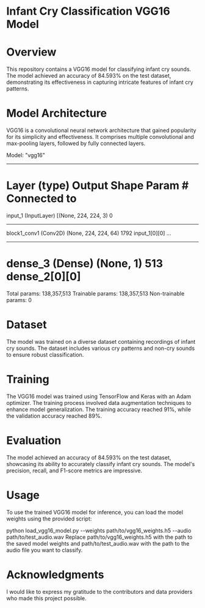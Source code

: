 # Infant Cry Classification VGG16 Model

# Overview
This repository contains a VGG16 model for classifying infant cry sounds. The model achieved an accuracy of 84.593% on the test dataset, demonstrating its effectiveness in capturing intricate features of infant cry patterns.

# Model Architecture
VGG16 is a convolutional neural network architecture that gained popularity for its simplicity and effectiveness. It comprises multiple convolutional and max-pooling layers, followed by fully connected layers.

Model: "vgg16"
__________________________________________________________________________________________
Layer (type)                    Output Shape         Param #     Connected to
==========================================================================================
input_1 (InputLayer)            [(None, 224, 224, 3) 0
__________________________________________________________________________________________
block1_conv1 (Conv2D)           (None, 224, 224, 64) 1792        input_1[0][0]
...
__________________________________________________________________________________________
dense_3 (Dense)                 (None, 1)            513         dense_2[0][0]
==========================================================================================
Total params: 138,357,513
Trainable params: 138,357,513
Non-trainable params: 0

# Dataset
The model was trained on a diverse dataset containing recordings of infant cry sounds. The dataset includes various cry patterns and non-cry sounds to ensure robust classification.

# Training
The VGG16 model was trained using TensorFlow and Keras with an Adam optimizer. The training process involved data augmentation techniques to enhance model generalization. The training accuracy reached 91%, while the validation accuracy reached 89%.

# Evaluation
The model achieved an accuracy of 84.593% on the test dataset, showcasing its ability to accurately classify infant cry sounds. The model's precision, recall, and F1-score metrics are impressive.

# Usage
To use the trained VGG16 model for inference, you can load the model weights using the provided script:

python load_vgg16_model.py --weights path/to/vgg16_weights.h5 --audio path/to/test_audio.wav
Replace path/to/vgg16_weights.h5 with the path to the saved model weights and path/to/test_audio.wav with the path to the audio file you want to classify.

# Acknowledgments
I would like to express my gratitude to the contributors and data providers who made this project possible.
